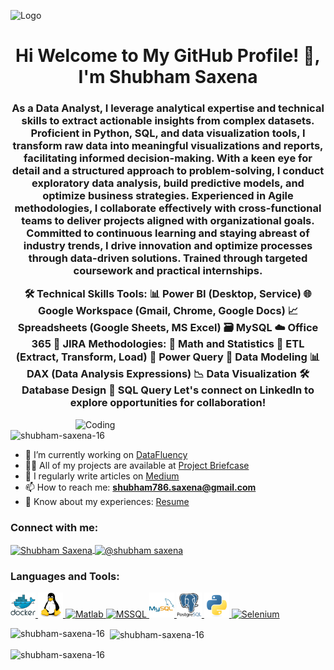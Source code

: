 ![Logo](https://github.com/Shubham-Saxena-16/Shubham-Saxena16/blob/main/banner.jpg)

<h1 align="center">Hi Welcome to My GitHub Profile! 👋, I'm Shubham Saxena</h1>
<h3 align="center">
  As a Data Analyst, I leverage analytical expertise and technical skills to extract actionable insights from complex datasets.
  Proficient in Python, SQL, and data visualization tools, I transform raw data into meaningful visualizations and reports, 
  facilitating informed decision-making. With a keen eye for detail and a structured approach to problem-solving, 
  I conduct exploratory data analysis, build predictive models, and optimize business strategies. 
  Experienced in Agile methodologies, I collaborate effectively with cross-functional teams to deliver projects aligned with organizational goals. 
  Committed to continuous learning and staying abreast of industry trends, I drive innovation and optimize processes through data-driven solutions. 
  Trained through targeted coursework and practical internships.

🛠️ Technical Skills
Tools:
📊 Power BI (Desktop, Service)
🌐 Google Workspace (Gmail, Chrome, Google Docs)
📈 Spreadsheets (Google Sheets, MS Excel)
🗃️ MySQL
☁️ Office 365
📝 JIRA
Methodologies:
🧮 Math and Statistics
🔀 ETL (Extract, Transform, Load)
🔧 Power Query
📐 Data Modeling
📊 DAX (Data Analysis Expressions)
📉 Data Visualization
🛠️ Database Design
📜 SQL Query
  Let's connect on LinkedIn to explore opportunities for collaboration!
</h3>

<img align="right" alt="Coding" width="400" src="https://user-images.githubusercontent.com/55389276/140866485-8fb1c876-9a8f-4d6a-98dc-08c4981eaf70.gif">

<p align="left">
  <img src="https://komarev.com/ghpvc/?username=shubham-saxena-16&label=Profile%20views&color=0e75b6&style=flat" alt="shubham-saxena-16" />
</p>

- 🔭 I’m currently working on [DataFluency](https://github.com/Shubham-Saxena-16/datafluency)
- 👨‍💻 All of my projects are available at [Project Briefcase](https://bit.ly/ProjectBriefcase)
- 📝 I regularly write articles on [Medium](https://medium.com/@shubham786.saxena)
- 📫 How to reach me: **shubham786.saxena@gmail.com**
- 📄 Know about my experiences: [Resume](https://bit.ly/Shubham_Saxena_Resume)

<h3 align="left">Connect with me:</h3>
<p align="left">
  <a href="https://linkedin.com/in/shubham-saxena" target="_blank">
    <img align="center" src="https://raw.githubusercontent.com/rahuldkjain/github-profile-readme-generator/master/src/images/icons/Social/linked-in-alt.svg" alt="Shubham Saxena" height="30" width="40" />
  </a>
  <a href="https://medium.com/@shubham786.saxena" target="_blank">
    <img align="center" src="https://raw.githubusercontent.com/rahuldkjain/github-profile-readme-generator/master/src/images/icons/Social/medium.svg" alt="@shubham saxena" height="30" width="40" />
  </a>
</p>

<h3 align="left">Languages and Tools:</h3>
<p align="left"> 
  <a href="https://www.docker.com/" target="_blank" rel="noreferrer">
    <img src="https://raw.githubusercontent.com/devicons/devicon/master/icons/docker/docker-original-wordmark.svg" alt="Docker" width="40" height="40"/> 
  </a> 
  <a href="https://www.linux.org/" target="_blank" rel="noreferrer">
    <img src="https://raw.githubusercontent.com/devicons/devicon/master/icons/linux/linux-original.svg" alt="Linux" width="40" height="40"/> 
  </a> 
  <a href="https://www.mathworks.com/" target="_blank" rel="noreferrer">
    <img src="https://upload.wikimedia.org/wikipedia/commons/2/21/Matlab_Logo.png" alt="Matlab" width="40" height="40"/> 
  </a> 
  <a href="https://www.microsoft.com/en-us/sql-server" target="_blank" rel="noreferrer">
    <img src="https://www.svgrepo.com/show/303229/microsoft-sql-server-logo.svg" alt="MSSQL" width="40" height="40"/> 
  </a> 
  <a href="https://www.mysql.com/" target="_blank" rel="noreferrer">
    <img src="https://raw.githubusercontent.com/devicons/devicon/master/icons/mysql/mysql-original-wordmark.svg" alt="MySQL" width="40" height="40"/> 
  </a> 
  <a href="https://www.postgresql.org" target="_blank" rel="noreferrer">
    <img src="https://raw.githubusercontent.com/devicons/devicon/master/icons/postgresql/postgresql-original-wordmark.svg" alt="PostgreSQL" width="40" height="40"/> 
  </a> 
  <a href="https://www.python.org" target="_blank" rel="noreferrer">
    <img src="https://raw.githubusercontent.com/devicons/devicon/master/icons/python/python-original.svg" alt="Python" width="40" height="40"/> 
  </a> 
  <a href="https://www.selenium.dev" target="_blank" rel="noreferrer">
    <img src="https://raw.githubusercontent.com/detain/svg-logos/780f25886640cef088af994181646db2f6b1a3f8/svg/selenium-logo.svg" alt="Selenium" width="40" height="40"/> 
  </a> 
</p>

<p>
  <img align="left" src="https://github-readme-stats.vercel.app/api/top-langs?username=shubham-saxena-16&show_icons=true&locale=en&layout=compact" alt="shubham-saxena-16" />
</p>

<p>&nbsp;
  <img align="center" src="https://github-readme-stats.vercel.app/api?username=shubham-saxena-16&show_icons=true&locale=en" alt="shubham-saxena-16" />
</p>

<p>
  <img align="center" src="https://github-readme-streak-stats.herokuapp.com/?user=shubham-saxena-16&" alt="shubham-saxena-16" />
</p>
